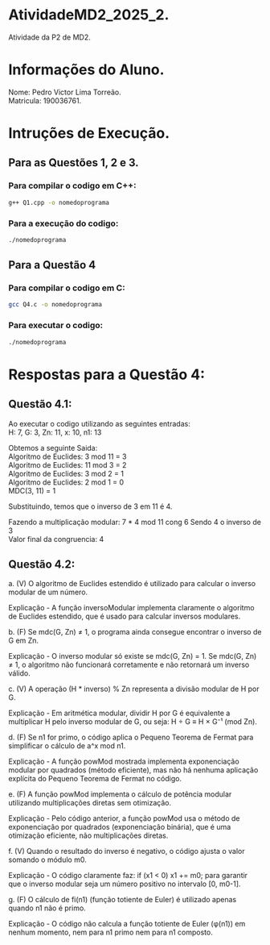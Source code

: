 # AtividadeMD2_2025_2.
Atividade da P2 de MD2.

# Informações do Aluno.

Nome: Pedro Victor Lima Torreão.  
Matricula: 190036761.

# Intruções de Execução.
## Para as Questões 1, 2 e 3.
### Para compilar o codigo em C++:

```bash
g++ Q1.cpp -o nomedoprograma
```
### Para a execução do codigo:

```bash
./nomedoprograma
```

## Para a Questão 4
### Para compilar o codigo em C:

```bash
gcc Q4.c -o nomedoprograma
```
### Para executar o codigo:

```bash
./nomedoprograma
```
# Respostas para a Questão 4:
## Questão 4.1:

Ao executar o codigo utilizando as seguintes entradas:  
H: 7, G: 3, Zn: 11, x: 10, n1: 13  

Obtemos a seguinte Saida:  
Algoritmo de Euclides: 3 mod 11 = 3  
Algoritmo de Euclides: 11 mod 3 = 2  
Algoritmo de Euclides: 3 mod 2 = 1  
Algoritmo de Euclides: 2 mod 1 = 0  
MDC(3, 11) = 1

Substituindo, temos que o inverso de 3 em 11 é 4.

Fazendo a multiplicação modular: 7 * 4 mod 11 cong 6
Sendo 4 o inverso de 3  
Valor final da congruencia: 4

## Questão 4.2:

a. (V) O algoritmo de Euclides estendido é utilizado para calcular o inverso modular de um número.

Explicação - A função inversoModular implementa claramente o algoritmo de Euclides estendido, que é usado para calcular inversos modulares.

b. (F) Se mdc(G, Zn) ≠ 1, o programa ainda consegue encontrar o inverso de G em Zn.

Explicação - O inverso modular só existe se mdc(G, Zn) = 1. Se mdc(G, Zn) ≠ 1, o algoritmo não funcionará corretamente e não retornará um inverso válido.

c. (V) A operação (H * inverso) % Zn representa a divisão modular de H por G.

Explicação - Em aritmética modular, dividir H por G é equivalente a multiplicar H pelo inverso modular de G, ou seja: H ÷ G ≡ H × G⁻¹ (mod Zn).

d. (F) Se n1 for primo, o código aplica o Pequeno Teorema de Fermat para simplificar o cálculo de a^x mod n1.

Explicação - A função powMod mostrada implementa exponenciação modular por quadrados (método eficiente), mas não há nenhuma aplicação explícita do Pequeno Teorema de Fermat no código.

e. (F) A função powMod implementa o cálculo de potência modular utilizando multiplicações diretas sem otimização.

Explicação - Pelo código anterior, a função powMod usa o método de exponenciação por quadrados (exponenciação binária), que é uma otimização eficiente, não multiplicações diretas.

f. (V) Quando o resultado do inverso é negativo, o código ajusta o valor somando o módulo m0.

Explicação - O código claramente faz: if (x1 < 0) x1 += m0; para garantir que o inverso modular seja um número positivo no intervalo [0, m0-1].

g. (F) O cálculo de fi(n1) (função totiente de Euler) é utilizado apenas quando n1 não é primo.

Explicação - O código não calcula a função totiente de Euler (φ(n1)) em nenhum momento, nem para n1 primo nem para n1 composto.